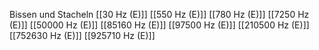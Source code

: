 Bissen und Stacheln
[[30 Hz (E)]]
[[550 Hz (E)]]
[[780 Hz (E)]]
[[7250 Hz (E)]]
[[50000 Hz (E)]]
[[85160 Hz (E)]]
[[97500 Hz (E)]]
[[210500 Hz (E)]]
[[752630 Hz (E)]]
[[925710 Hz (E)]]